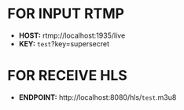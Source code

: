 # FOR INPUT RTMP
 - **HOST:** rtmp://localhost:1935/live
 - **KEY:** ``test``?key=supersecret

# FOR RECEIVE HLS
 - **ENDPOINT:** http://localhost:8080/hls/``test``.m3u8
